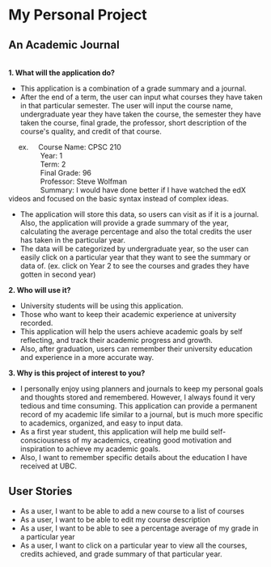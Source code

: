 # My Personal Project
## An Academic Journal
\
**1. What will the application do?**
- This application is a combination of a grade summary and a journal.
- After the end of a term, the user can input what courses they
have taken in that particular semester.
The user will input the course name, undergraduate year they have taken the course, the semester they have taken the course, final grade, the professor, 
short description of the course's quality, and credit of that course.
 

 &nbsp;&nbsp;&nbsp;&nbsp; ex.
  &nbsp;&nbsp;&nbsp;&nbsp;Course Name: CPSC 210
\
 &nbsp;&nbsp;&nbsp;&nbsp;&nbsp;&nbsp;&nbsp;&nbsp;&nbsp;&nbsp;&nbsp;&nbsp;&nbsp;&nbsp;&nbsp;&nbsp;Year: 1 
\
 &nbsp;&nbsp;&nbsp;&nbsp;&nbsp;&nbsp;&nbsp;&nbsp;&nbsp;&nbsp;&nbsp;&nbsp;&nbsp;&nbsp;&nbsp;&nbsp;Term: 2
\
 &nbsp;&nbsp;&nbsp;&nbsp;&nbsp;&nbsp;&nbsp;&nbsp;&nbsp;&nbsp;&nbsp;&nbsp;&nbsp;&nbsp;&nbsp;&nbsp;Final Grade: 96
\
 &nbsp;&nbsp;&nbsp;&nbsp;&nbsp;&nbsp;&nbsp;&nbsp;&nbsp;&nbsp;&nbsp;&nbsp;&nbsp;&nbsp;&nbsp;&nbsp;Professor: Steve Wolfman
\
 &nbsp;&nbsp;&nbsp;&nbsp;&nbsp;&nbsp;&nbsp;&nbsp;&nbsp;&nbsp;&nbsp;&nbsp;&nbsp;&nbsp;&nbsp;&nbsp;Summary: I would have done better if I have
  watched the edX videos and focused on the 
  basic syntax instead of complex ideas.
- The application will store this data, so users can visit as if it 
is a journal. Also, the application will provide a grade summary of the year, 
calculating the average percentage and also the total credits the user has taken in the particular year. 
- The data will be categorized by undergraduate year, so the user can easily click on 
a particular year that they want to see the summary or data of. (ex. click on Year 2 to see the 
courses and grades they have gotten in second year)
  



**2. Who will use it?**
- University students will be using this application. 
- Those who 
want to keep their academic experience at university recorded. 
- This application will help the users achieve academic goals by
self reflecting, and track their academic progress and growth. 
- Also, after graduation, users can remember their university education 
and experience in a more accurate way. 



**3. Why is this project of interest to you?**
- I personally enjoy using planners and journals
to keep my personal goals and thoughts stored and remembered. 
However, I always found it very tedious and time consuming.
This application can provide a permanent record of my academic life
similar to a journal, but is much more specific to academics, organized,
and easy to input data. 
- As a first year student, this application will 
 help me build self-consciousness of my academics, 
creating good motivation and inspiration to achieve my academic goals. 
- Also, I want to remember specific details about the education I have received 
at UBC.

## User Stories
- As a user, I want to be able to add a new course to a list of courses
- As a user, I want to be able to edit my course description 
- As a user, I want to be able to see a percentage average of my grade in a particular year
- As a user, I want to click on a particular year to view all the courses, credits achieved, 
and grade summary of that particular year. 




